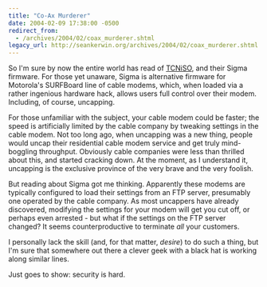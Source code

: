```yaml
---
title: "Co-Ax Murderer"
date: 2004-02-09 17:38:00 -0500
redirect_from:
  - /archives/2004/02/coax_murderer.shtml
legacy_url: http://seankerwin.org/archives/2004/02/coax_murderer.shtml
---
```

So I'm sure by now the entire world has read of [TCNiSO](http://www.tcniso.net/), and their Sigma firmware. For those yet unaware, Sigma is alternative firmware for Motorola's SURFBoard line of cable modems, which, when loaded via a rather ingenious hardware hack, allows users full control over their modem. Including, of course, uncapping.

For those unfamiliar with the subject, your cable modem could be faster; the speed is artificially limited by the cable company by tweaking settings in the cable modem. Not too long ago, when uncapping was a new thing, people would uncap their residential cable modem service and get truly mind-boggling throughput. Obviously cable companies were less than thrilled about this, and started cracking down. At the moment, as I understand it, uncapping is the exclusive province of the very brave and the very foolish.

But reading about Sigma got me thinking. Apparently these modems are typically configured to load their settings from an FTP server, presumably one operated by the cable company. As most uncappers have already discovered, modifying the settings for your modem will get you cut off, or perhaps even arrested - but what if the settings on the FTP server changed? It seems counterproductive to terminate _all_ your customers.

I personally lack the skill (and, for that matter, _desire_) to do such a thing, but I'm sure that somewhere out there a clever geek with a black hat is working along similar lines.

Just goes to show: security is hard.

